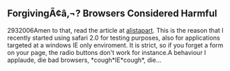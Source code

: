 <article><h2>ForgivingÃ¢â‚¬? Browsers Considered Harmful</h2><time><span class="day">29</span><span class="month">3</span><span class="year">2006</span></time>Amen to that, read the article at <a href="http://www.alistapart.com/articles/forgiving">alistapart</a>. This is the reason that I recently started using safari 2.0 for testing purposes, also for applications targeted at a windows IE only enviroment. It is strict, so if you forget a form on your page, the radio buttons don't work for instance.A behaviour I applaude, die bad browsers, *cough*IE*cough*, die...</article>